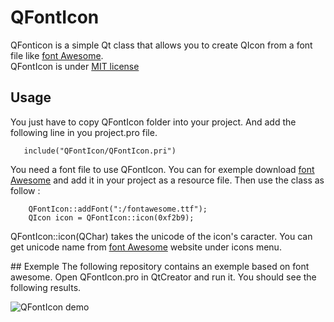 # QFontIcon
QFonticon is a simple Qt class that allows you to create QIcon from a font file like [font Awesome](http://fontawesome.io/).    
QFontIcon is under [MIT license](https://opensource.org/licenses/MIT)

## Usage 

You just have to copy QFontIcon folder into your project. And add the following line in you project.pro file. 


       include("QFontIcon/QFontIcon.pri")

       
You need a font file to use QFontIcon. You can for exemple download [font Awesome](http://fontawesome.io/) and add it in your project
as a resource file. Then use the class as follow : 

        QFontIcon::addFont(":/fontawesome.ttf");
        QIcon icon = QFontIcon::icon(0xf2b9);
        
QFontIcon::icon(QChar) takes the unicode of the icon's caracter. You can get unicode name
from [font Awesome](http://fontawesome.io/) website under icons menu. 

       
## Exemple 
The following repository contains an exemple based on font awesome. Open QFontIcon.pro in QtCreator and run it. You should see 
the following results.

![QFontIcon demo](https://raw.githubusercontent.com/dridk/QFontIcon/master/screenshot.png "QFontIcon demo")

